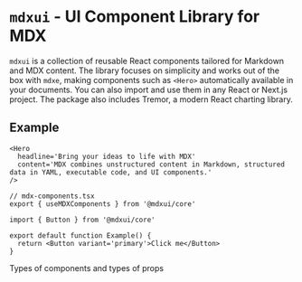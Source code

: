 # `mdxui` - UI Component Library for MDX

`mdxui` is a collection of reusable React components tailored for Markdown and MDX content. The library focuses on simplicity and works out of the box with `mdxe`, making components such as `<Hero>` automatically available in your documents. You can also import and use them in any React or Next.js project. The package also includes Tremor, a modern React charting library.

## Example

```mdx
<Hero
  headline='Bring your ideas to life with MDX'
  content='MDX combines unstructured content in Markdown, structured data in YAML, executable code, and UI components.'
/>
```

```tsx
// mdx-components.tsx
export { useMDXComponents } from '@mdxui/core'
```

```tsx
import { Button } from '@mdxui/core'

export default function Example() {
  return <Button variant='primary'>Click me</Button>
}
```

Types of components and types of props
